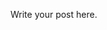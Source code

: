 <!--
.. title: Future Post
.. slug: this-is-a-slug
.. date: 2019-09-29 15:29:40 UTC
.. tags: 
.. category: 
.. link: 
.. description: 
.. type: text
-->

Write your post here.
